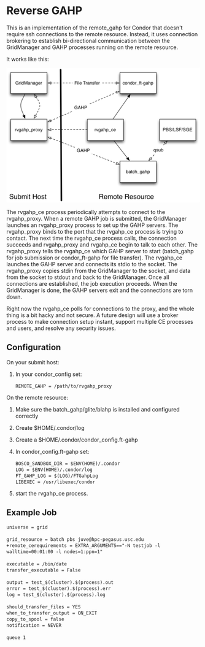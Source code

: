 Reverse GAHP
============

This is an implementation of the remote_gahp for Condor that doesn't require
ssh connections to the remote resource. Instead, it uses connection brokering
to establish bi-directional communication between the GridManager and GAHP
processes running on the remote resource.

It works like this:

![rvgahp design](doc/rvgahp.png)

The rvgahp_ce process periodically attempts to connect to the rvgahp_proxy.
When a remote GAHP job is submitted, the GridManager launches an rvgahp_proxy
process to set up the GAHP servers. The rvgahp_proxy binds to the port that
the rvgahp_ce process is trying to contact. The next time the rvgahp_ce process
calls, the connection succeeds and rvgahp_proxy and rvgahp_ce begin to
talk to each other. The rvgahp_proxy tells the rvgahp_ce which GAHP server
to start (batch_gahp for job submission or condor_ft-gahp for file transfer).
The rvgahp_ce launches the GAHP server and connects its stdio to the socket.
The rvgahp_proxy copies stdin from the GridManager to the socket, and data
from the socket to stdout and back to the GridManager. Once all connections are
established, the job execution proceeds. When the GridManager is done, the GAHP
servers exit and the connections are torn down.

Right now the rvgahp_ce polls for connections to the proxy, and the whole
thing is a bit hacky and not secure. A future design will use a broker process
to make connection setup instant, support multiple CE processes and users, and
resolve any security issues.

Configuration
-------------

On your submit host:

1. In your condor_config set:

    ```
    REMOTE_GAHP = /path/to/rvgahp_proxy
    ```

On the remote resource:

1. Make sure the batch_gahp/glite/blahp is installed and configured correctly
1. Create $HOME/.condor/log
1. Create a $HOME/.condor/condor_config.ft-gahp
1. In condor_config.ft-gahp set:

    ```
    BOSCO_SANDBOX_DIR = $ENV(HOME)/.condor
    LOG = $ENV(HOME)/.condor/log
    FT_GAHP_LOG = $(LOG)/FTGahpLog
    LIBEXEC = /usr/libexec/condor
    ```

1. start the rvgahp_ce process.

Example Job
-----------
```
universe = grid

grid_resource = batch pbs juve@hpc-pegasus.usc.edu
+remote_cerequirements = EXTRA_ARGUMENTS=="-N testjob -l walltime=00:01:00 -l nodes=1:ppn=1"

executable = /bin/date
transfer_executable = False

output = test_$(cluster).$(process).out
error = test_$(cluster).$(process).err
log = test_$(cluster).$(process).log

should_transfer_files = YES
when_to_transfer_output = ON_EXIT
copy_to_spool = false
notification = NEVER

queue 1
```
